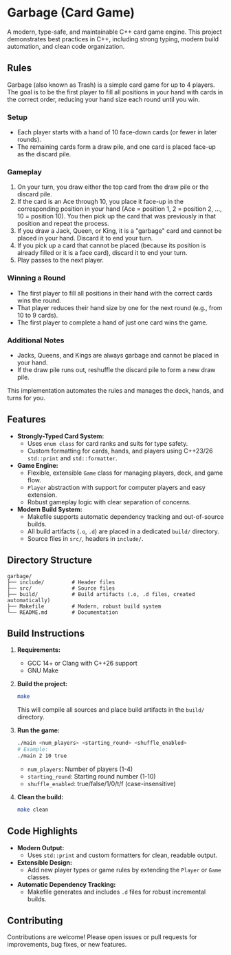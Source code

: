 # Garbage (Card Game)

A modern, type-safe, and maintainable C++ card game engine. This project demonstrates best practices in C++, including strong typing, modern build automation, and clean code organization.

## Rules

Garbage (also known as Trash) is a simple card game for up to 4 players. The goal is to be the first player to fill all positions in your hand with cards in the correct order, reducing your hand size each round until you win.

### Setup

- Each player starts with a hand of 10 face-down cards (or fewer in later rounds).
- The remaining cards form a draw pile, and one card is placed face-up as the discard pile.

### Gameplay

1. On your turn, you draw either the top card from the draw pile or the discard pile.
2. If the card is an Ace through 10, you place it face-up in the corresponding position in your hand (Ace = position 1, 2 = position 2, ..., 10 = position 10). You then pick up the card that was previously in that position and repeat the process.
3. If you draw a Jack, Queen, or King, it is a "garbage" card and cannot be placed in your hand. Discard it to end your turn.
4. If you pick up a card that cannot be placed (because its position is already filled or it is a face card), discard it to end your turn.
5. Play passes to the next player.

### Winning a Round

- The first player to fill all positions in their hand with the correct cards wins the round.
- That player reduces their hand size by one for the next round (e.g., from 10 to 9 cards).
- The first player to complete a hand of just one card wins the game.

### Additional Notes

- Jacks, Queens, and Kings are always garbage and cannot be placed in your hand.
- If the draw pile runs out, reshuffle the discard pile to form a new draw pile.

This implementation automates the rules and manages the deck, hands, and turns for you.

## Features

- **Strongly-Typed Card System:**
  - Uses `enum class` for card ranks and suits for type safety.
  - Custom formatting for cards, hands, and players using C++23/26 `std::print` and `std::formatter`.
- **Game Engine:**
  - Flexible, extensible `Game` class for managing players, deck, and game flow.
  - `Player` abstraction with support for computer players and easy extension.
  - Robust gameplay logic with clear separation of concerns.
- **Modern Build System:**
  - Makefile supports automatic dependency tracking and out-of-source builds.
  - All build artifacts (`.o`, `.d`) are placed in a dedicated `build/` directory.
  - Source files in `src/`, headers in `include/`.

## Directory Structure

```
garbage/
├── include/         # Header files
├── src/             # Source files
├── build/           # Build artifacts (.o, .d files, created automatically)
├── Makefile         # Modern, robust build system
└── README.md        # Documentation
```

## Build Instructions

1. **Requirements:**

   - GCC 14+ or Clang with C++26 support
   - GNU Make

2. **Build the project:**

   ```sh
   make
   ```

   This will compile all sources and place build artifacts in the `build/` directory.

3. **Run the game:**

   ```sh
   ./main <num_players> <starting_round> <shuffle_enabled>
   # Example:
   ./main 2 10 true
   ```

   - `num_players`: Number of players (1-4)
   - `starting_round`: Starting round number (1-10)
   - `shuffle_enabled`: true/false/1/0/t/f (case-insensitive)

4. **Clean the build:**
   ```sh
   make clean
   ```

## Code Highlights

- **Modern Output:**
  - Uses `std::print` and custom formatters for clean, readable output.
- **Extensible Design:**
  - Add new player types or game rules by extending the `Player` or `Game` classes.
- **Automatic Dependency Tracking:**
  - Makefile generates and includes `.d` files for robust incremental builds.

## Contributing

Contributions are welcome! Please open issues or pull requests for improvements, bug fixes, or new features.
